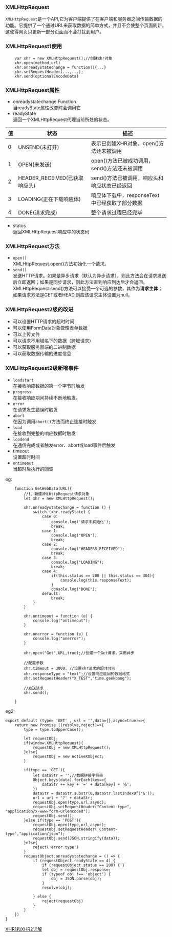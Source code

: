 ### XMLHttpRequest
`XMLHttpRequest`是一个API,它为客户端提供了在客户端和服务器之间传输数据的功能。它提供了一个通过URL来获取数据的简单方式，并且不会使整个页面刷新。这使得网页只更新一部分页面而不会打扰到用户。

### XMLHttpRequest1使用
```
    var xhr = new XMLHttpRequest();//创建xhr对象
    xhr.open(method,url)
    xhr.onreadystatechange = function(){...}
    xhr.setRequestHeader(...,...);
    xhr.send(optionalEncodeData)
```

### XMLHttpRequest属性
- onreadystatechange:Function</br>
    当readyState属性改变时会调用它
- readyState</br>
    返回一个XMLHttpRequest代理当前所处的状态。

值 | 状态 | 描述
---|---|---
0 | UNSEND(未打开) | 表示已创建XHR对象，open()方法还未被调用
1 | OPEN(未发送)|open()方法已被成功调用，send()方法还未被调用
2 | HEADER_RECEIVED(已获取响应头)|send()方法已被调用，响应头和响应状态已经返回
3|LOADING(正在下载响应体)|响应体下载中，responseText中已经获取了部分数据
4|DONE(请求完成)|整个请求过程已经完毕

- status</br>
返回XMLHttpRequest响应中的状态码


### XMLHttpRequest方法
- `open()`</br>
XMLHttpRequest.open()方法初始化一个请求。
- `send()`</br>
发送HTTP请求。如果是异步请求（默认为异步请求），则此方法会在请求发送后立即返回；如果是同步请求，则此方法直到响应到达后才会返回。XMLHttpRequest.send()方法可以接受一个可选的参数，其作为**请求主体**；如果请求方法是GET或者HEAD,则应该请求主体设置为null。




### XMLHttpRequest2级的改进

- 可以设置HTTP请求的超时时间
- 可以使用FormData对象管理表单数据
- 可以上传文件
- 可以请求不用域名下的数据（跨域请求）
- 可以获取服务器端的二进制数据
- 可以获取数据传输的进度信息

### XMLHttpRequest2级新增事件
- `loadstart`</br>
在接收响应数据的第一个字节时触发
- `progress`</br>
在接收响应期间持续不断地触发。
- `error`</br>
在请求发生错误时触发
- `abort`</br>
在因为调用`abort()`方法而终止连接时触发
- `load`</br>
在接收到完整的响应数据时触发
- `loadend`</br>
在通信完成或者触发error、abort或load事件后触发
- timeout</br>
设置超时时间
- `ontimeout`</br>
当超时后执行的回调

eg:
```
    function GetWebData(URL){
        //1、新建XMLHttpRequest请求对象
        let xhr = new XMLHttpRequest();

        xhr.onreadystatechange = function () {
            switch (xhr.readyState) {
                case 0:
                    console.log('请求未初始化');
                    break;
                case 1:
                    console.log("OPEN");
                    break;
                case 2:
                    console.log("HEADERS_RECEIVED");
                    break;
                case 3:
                    console.log("LOADING");
                    break;
                case 4:
                    if(this.status == 200 || this.status == 304){
                        console.log(this.responseText);
                    }
                    console.log("DONE");
                default:
                    break;
            }     
        }

        xhr.ontimeout = function (e) {
            console.log("ontimeout");
        }

        xhr.onerror = function (e) {
            console.log("onerror");
        }

        xhr.open("Get",URL,true);//创建一个Get请求，采用异步

        //配置参数
        xhr.timeout = 3000; //设置xhr请求的超时时间
        xhr.responseType = "text";//设置响应返回的数据格式
        xhr.setRequestHeader("X_TEST","time.geekbang");

        //发送请求
        xhr.send();

    }
```

eg2:
```
export default (type= 'GET' , url = '',data={},async=true)=>{
    return new Promise ((resolve,reject)=>{
        type = type.toUpperCase();

        let requestObj;
        if(window.XMLHttpRequest){
            requestObj = new XMLHttpRequest();
        }else{
            requestObj = new ActiveXObject;
        }

        if(type == 'GET'){
            let dataStr = '';//数据拼接字符串
            Object.keys(data).forEach(key=>{
                dataStr += key + '=' + data[key] + '&';
            })
            dataStr = dataStr.substr(0,dataStr.lastIndexOf('&'));
            url = url + '?' + dataStr;
            requestObj.open(type,url,async);
            requestObj.setRequestHeader("Content-type", "application/x-www-form-urlencoded");
            requestObj.send();
        }else if(type == 'POST'){
            requestObj.open(type,url,async);
            requestObj.setRequestHeader('Content-type',"application/json");
            requestObj.send(JSON.stringify(data));
        }else{
            reject('error type')
        }
        requestObject.onreadystatechange = () => {
            if (requestObject.readyState == 4) {
                if (requestObject.status == 200) { }
                let obj = requestObj.response;
                if (typeof obj !== 'object') {
                    obj = JSON.parse(obj);
                }
                resolve(obj);

            } else {
                reject(requestObj)
            }
        }
    })
}
```

[XHR1和XHR2详解](https://juejin.im/post/58e4a174ac502e006c1e18f4)
    